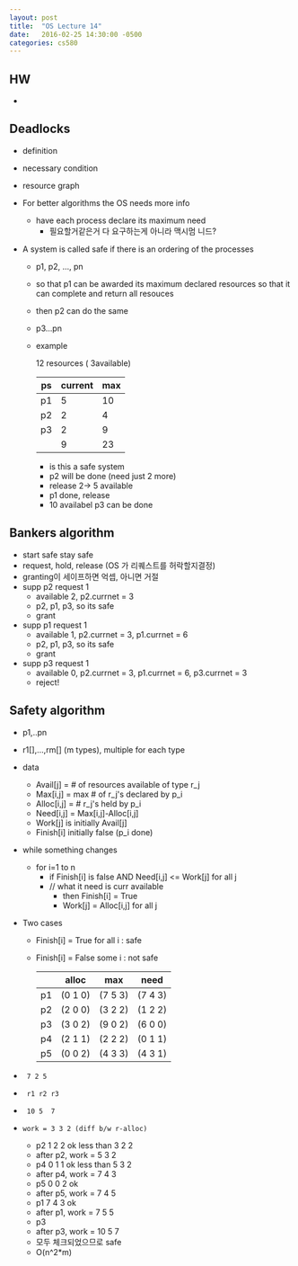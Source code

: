 ```yaml
---
layout: post
title:  "OS Lecture 14"
date:   2016-02-25 14:30:00 -0500
categories: cs580
---
```




## HW
* ![]()


## Deadlocks
* definition
* necessary condition
* resource graph


* For better algorithms the OS needs more info
	* have each process declare its maximum need
		* 필요할거같은거 다 요구하는게 아니라 맥시멈 니드?
* A system is called safe if there is an ordering of the processes
	* p1, p2, ..., pn
	* so that p1 can be awarded its maximum declared resources so that it can complete and return all resouces
	* then p2 can do the same
	* p3...pn 
	* example
		
		12 resources ( 3available)
		
		| ps   | current  | max |
		|------|-----|---------|
		| p1   | 5      |  10   |
		| p2   | 2      |  4   |
		| p3   | 2      |  9   |
		|     | 9      |  23   |
		
		    
		* is this a safe system
		* p2 will be done (need just 2 more)
		* release 2-> 5 available
		* p1 done, release
		* 10 availabel p3 can be done
## Bankers algorithm
* start safe stay safe
* request, hold, release (OS 가 리퀘스트를 허락할지결정)
* granting이 세이프하면 억셉, 아니면 거절
* supp p2 request 1
	* available 2, p2.currnet = 3
	* p2, p1, p3, so its safe
	* grant
* supp p1 request 1
	* available 1, p2.currnet = 3, p1.currnet = 6
	* p2, p1, p3, so its safe
	* grant
* supp p3 request 1
	* available 0, p2.currnet = 3, p1.currnet = 6, p3.currnet = 3
	* reject!

	
## Safety algorithm
* p1,..pn
* r1[],...,rm[] (m types), multiple for each type
* data
	* Avail[j] = # of resources available of type r_j
	* Max[i,j] = max # of r_j's declared by p_i
	* Alloc[i,j] = # r_j's held by p_i
	* Need[i,j] = Max[i,j]-Alloc[i,j]
	* Work[j] is initially Avail[j]
	* Finish[i] initially false (p_i done)
* while something changes
	* for i=1 to n
		* if Finish[i] is false AND Need[i,j] <= Work[j] for all j 
		* // what it need is curr available
			* then Finish[i] = True
			* Work[j] = Alloc[i,j] for all j

			
* Two cases
	* Finish[i] = True for all i : safe
	* Finish[i] = False some i : not safe


		
		|    | alloc | max | need |
		|----|-------|-----|------|
		| p1 | (0 1 0) | (7 5 3) | (7 4 3) |
		| p2 | (2 0 0)  | (3 2 2) | (1 2 2) |
		| p3 | (3 0 2)  | (9 0 2) | (6 0 0) |
		| p4 | (2 1 1)  | (2 2 2) | (0 1 1) |
		| p5 | (0 0 2)  | (4 3 3) | (4 3 1) |
		


	
*	   7 2 5
	   
*	   r1 r2 r3
*	   10 5  7
	   
*	  work = 3 3 2 (diff b/w r-alloc)
	  
	 * p2 1 2 2 ok less than 3 2 2
	 * after p2, work = 5 3 2
	 * p4 0 1 1 ok less than 5 3 2
	 * after p4, work = 7 4 3
	 * p5 0 0 2 ok
	 * after p5, work = 7 4 5
	 * p1 7 4 3 ok 
	 * after p1, work = 7 5 5
	 * p3 
	 * after p3, work = 10 5 7
	 * 모두 체크되었으므로 safe
	 * O(n^2*m) 